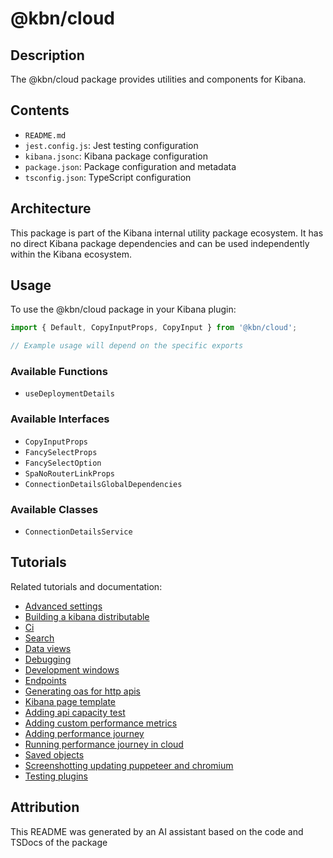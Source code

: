 # @kbn/cloud

## Description
The @kbn/cloud package provides utilities and components for Kibana.

## Contents
- `README.md`
- `jest.config.js`: Jest testing configuration
- `kibana.jsonc`: Kibana package configuration
- `package.json`: Package configuration and metadata
- `tsconfig.json`: TypeScript configuration

## Architecture

This package is part of the Kibana internal utility package ecosystem. It has no direct Kibana package dependencies and can be used independently within the Kibana ecosystem.
## Usage

To use the @kbn/cloud package in your Kibana plugin:

```typescript
import { Default, CopyInputProps, CopyInput } from '@kbn/cloud';

// Example usage will depend on the specific exports
```

### Available Functions
- `useDeploymentDetails`

### Available Interfaces
- `CopyInputProps`
- `FancySelectProps`
- `FancySelectOption`
- `SpaNoRouterLinkProps`
- `ConnectionDetailsGlobalDependencies`

### Available Classes
- `ConnectionDetailsService`
## Tutorials

Related tutorials and documentation:

- [Advanced settings](/dev_docs/tutorials/advanced_settings.mdx)
- [Building a kibana distributable](/dev_docs/tutorials/building_a_kibana_distributable.mdx)
- [Ci](/dev_docs/tutorials/ci.mdx)
- [Search](/dev_docs/tutorials/data/search.mdx)
- [Data views](/dev_docs/tutorials/data_views.mdx)
- [Debugging](/dev_docs/tutorials/debugging.mdx)
- [Development windows](/dev_docs/tutorials/development_windows.mdx)
- [Endpoints](/dev_docs/tutorials/endpoints.mdx)
- [Generating oas for http apis](/dev_docs/tutorials/generating_oas_for_http_apis.mdx)
- [Kibana page template](/dev_docs/tutorials/kibana_page_template.mdx)
- [Adding api capacity test](/dev_docs/tutorials/performance/adding_api_capacity_test.mdx)
- [Adding custom performance metrics](/dev_docs/tutorials/performance/adding_custom_performance_metrics.mdx)
- [Adding performance journey](/dev_docs/tutorials/performance/adding_performance_journey.mdx)
- [Running performance journey in cloud](/dev_docs/tutorials/performance/running_performance_journey_in_cloud.mdx)
- [Saved objects](/dev_docs/tutorials/saved_objects.mdx)
- [Screenshotting updating puppeteer and chromium](/dev_docs/tutorials/screenshotting/screenshotting_updating_puppeteer_and_chromium.mdx)
- [Testing plugins](/dev_docs/tutorials/testing_plugins.mdx)

## Attribution
This README was generated by an AI assistant based on the code and TSDocs of the package
